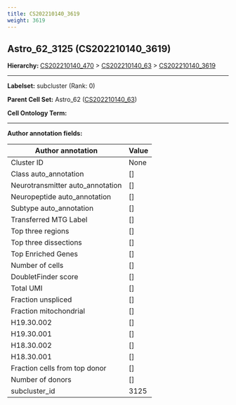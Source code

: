 ```yaml
---
title: CS202210140_3619
weight: 3619
---
```

## Astro_62_3125 (CS202210140_3619)
<b>Hierarchy: </b>
[CS202210140_470](cell_sets/CS202210140_470.md) >
[CS202210140_63](cell_sets/CS202210140_63.md) >
[CS202210140_3619](cell_sets/CS202210140_3619.md)

---


**Labelset:** subcluster (Rank: 0)

**Parent Cell Set:** Astro_62 ([CS202210140_63](cell_sets/CS202210140_63.md))



**Cell Ontology Term:** 

[MARKER GENES.]: #


---

[TRANSFERRED ANNOTATIONS.]: #


[AUTHOR ANNOTATION FIELDS.]: #


**Author annotation fields:**

| Author annotation | Value |
|-------------------|-------|
|Cluster ID|None|
|Class auto_annotation|[]|
|Neurotransmitter auto_annotation|[]|
|Neuropeptide auto_annotation|[]|
|Subtype auto_annotation|[]|
|Transferred MTG Label|[]|
|Top three regions|[]|
|Top three dissections|[]|
|Top Enriched Genes|[]|
|Number of cells|[]|
|DoubletFinder score|[]|
|Total UMI|[]|
|Fraction unspliced|[]|
|Fraction mitochondrial|[]|
|H19.30.002|[]|
|H19.30.001|[]|
|H18.30.002|[]|
|H18.30.001|[]|
|Fraction cells from top donor|[]|
|Number of donors|[]|
|subcluster_id|3125|
